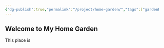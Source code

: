 ```yaml
---
{"dg-publish":true,"permalink":"/project/home-garden/","tags":["gardenEntry"]}
---
```



## Welcome to My Home Garden

This place is 